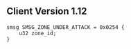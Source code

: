 ## Client Version 1.12

```rust,ignore
smsg SMSG_ZONE_UNDER_ATTACK = 0x0254 {
    u32 zone_id;    
}

```
